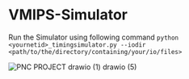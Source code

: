 # VMIPS-Simulator

Run the Simulator using following command
```python <yournetid>_timingsimulator.py --iodir <path/to/the/directory/containing/your/io/files>```

![PNC PROJECT drawio (1) drawio (5)](https://user-images.githubusercontent.com/63849382/235380101-f0c32574-852e-4fb3-aa97-e55c7ce0790e.png)
